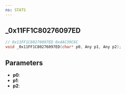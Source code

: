 ```yaml
---
ns: STATS
---
```

## _0x11FF1C80276097ED

```c
// 0x11FF1C80276097ED 0x4AC39C6C
void _0x11FF1C80276097ED(char* p0, Any p1, Any p2);
```


## Parameters
* **p0**: 
* **p1**: 
* **p2**: 


